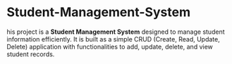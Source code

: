 # Student-Management-System
his project is a **Student Management System** designed to manage student information efficiently. It is built as a simple CRUD (Create, Read, Update, Delete) application with functionalities to add, update, delete, and view student records.
